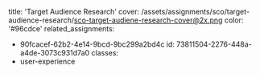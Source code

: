 title: 'Target Audience Research'
cover: /assets/assignments/sco/target-audience-research/sco-target-audiene-research-cover@2x.png
color: '#96cdce'
related_assignments:
  - 90fcacef-62b2-4e14-9bcd-9bc299a2bd4c
id: 73811504-2276-448a-a4de-3073c931d7a0
classes:
  - user-experience
